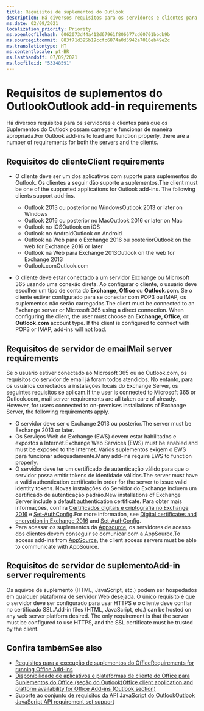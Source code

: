 ```yaml
---
title: Requisitos de suplementos do Outlook
description: Há diversos requisitos para os servidores e clientes para que os Suplementos do Outlook possam carregar e funcionar de maneira apropriada.
ms.date: 02/09/2021
localization_priority: Priority
ms.openlocfilehash: 6062073d44a412d67961f806677cd60701bbdb9b
ms.sourcegitcommit: 883f71d395b19ccfc6874a0d5942a7016eb49e2c
ms.translationtype: HT
ms.contentlocale: pt-BR
ms.lasthandoff: 07/09/2021
ms.locfileid: "53348591"
---
```

# <a name="outlook-add-in-requirements"></a><span data-ttu-id="6d2e8-103">Requisitos de suplementos do Outlook</span><span class="sxs-lookup"><span data-stu-id="6d2e8-103">Outlook add-in requirements</span></span>

<span data-ttu-id="6d2e8-104">Há diversos requisitos para os servidores e clientes para que os Suplementos do Outlook possam carregar e funcionar de maneira apropriada.</span><span class="sxs-lookup"><span data-stu-id="6d2e8-104">For Outlook add-ins to load and function properly, there are a number of requirements for both the servers and the clients.</span></span>

## <a name="client-requirements"></a><span data-ttu-id="6d2e8-105">Requisitos do cliente</span><span class="sxs-lookup"><span data-stu-id="6d2e8-105">Client requirements</span></span>

- <span data-ttu-id="6d2e8-106">O cliente deve ser um dos aplicativos com suporte para suplementos do Outlook. Os clientes a seguir dão suporte a suplementos.</span><span class="sxs-lookup"><span data-stu-id="6d2e8-106">The client must be one of the supported applications for Outlook add-ins. The following clients support add-ins.</span></span>

  - <span data-ttu-id="6d2e8-107">Outlook 2013 ou posterior no Windows</span><span class="sxs-lookup"><span data-stu-id="6d2e8-107">Outlook 2013 or later on Windows</span></span>
  - <span data-ttu-id="6d2e8-108">Outlook 2016 ou posterior no Mac</span><span class="sxs-lookup"><span data-stu-id="6d2e8-108">Outlook 2016 or later on Mac</span></span>
  - <span data-ttu-id="6d2e8-109">Outlook no iOS</span><span class="sxs-lookup"><span data-stu-id="6d2e8-109">Outlook on iOS</span></span>
  - <span data-ttu-id="6d2e8-110">Outlook no Android</span><span class="sxs-lookup"><span data-stu-id="6d2e8-110">Outlook on Android</span></span>
  - <span data-ttu-id="6d2e8-111">Outlook na Web para o Exchange 2016 ou posterior</span><span class="sxs-lookup"><span data-stu-id="6d2e8-111">Outlook on the web for Exchange 2016 or later</span></span>
  - <span data-ttu-id="6d2e8-112">Outlook na Web para Exchange 2013</span><span class="sxs-lookup"><span data-stu-id="6d2e8-112">Outlook on the web for Exchange 2013</span></span>
  - <span data-ttu-id="6d2e8-113">Outlook.com</span><span class="sxs-lookup"><span data-stu-id="6d2e8-113">Outlook.com</span></span>

- <span data-ttu-id="6d2e8-p101">O cliente deve estar conectado a um servidor Exchange ou Microsoft 365 usando uma conexão direta. Ao configurar o cliente, o usuário deve escolher um tipo de conta do **Exchange**, **Office** ou **Outlook.com**. Se o cliente estiver configurado para se conectar com POP3 ou IMAP, os suplementos não serão carregados.</span><span class="sxs-lookup"><span data-stu-id="6d2e8-p101">The client must be connected to an Exchange server or Microsoft 365 using a direct connection. When configuring the client, the user must choose an **Exchange**, **Office**, or **Outlook.com** account type. If the client is configured to connect with POP3 or IMAP, add-ins will not load.</span></span>

## <a name="mail-server-requirements"></a><span data-ttu-id="6d2e8-117">Requisitos de servidor de email</span><span class="sxs-lookup"><span data-stu-id="6d2e8-117">Mail server requirements</span></span>

<span data-ttu-id="6d2e8-p102">Se o usuário estiver conectado ao Microsoft 365 ou ao Outlook.com, os requisitos do servidor de email já foram todos atendidos. No entanto, para os usuários conectados a instalações locais do Exchange Server, os seguintes requisitos se aplicam.</span><span class="sxs-lookup"><span data-stu-id="6d2e8-p102">If the user is connected to Microsoft 365 or Outlook.com, mail server requirements are all taken care of already. However, for users connected to on-premises installations of Exchange Server, the following requirements apply.</span></span>

- <span data-ttu-id="6d2e8-120">O servidor deve ser o Exchange 2013 ou posterior.</span><span class="sxs-lookup"><span data-stu-id="6d2e8-120">The server must be Exchange 2013 or later.</span></span>
- <span data-ttu-id="6d2e8-121">Os Serviços Web do Exchange (EWS) devem estar habilitados e expostos à Internet.</span><span class="sxs-lookup"><span data-stu-id="6d2e8-121">Exchange Web Services (EWS) must be enabled and must be exposed to the Internet.</span></span> <span data-ttu-id="6d2e8-122">Vários suplementos exigem o EWS para funcionar adequadamente.</span><span class="sxs-lookup"><span data-stu-id="6d2e8-122">Many add-ins require EWS to function properly.</span></span>
- <span data-ttu-id="6d2e8-123">O servidor deve ter um certificado de autenticação válido para que o servidor possa emitir tokens de identidade válidos.</span><span class="sxs-lookup"><span data-stu-id="6d2e8-123">The server must have a valid authentication certificate in order for the server to issue valid identity tokens.</span></span> <span data-ttu-id="6d2e8-124">Novas instalações do Servidor do Exchange incluem um certificado de autenticação padrão.</span><span class="sxs-lookup"><span data-stu-id="6d2e8-124">New installations of Exchange Server include a default authentication certificate.</span></span> <span data-ttu-id="6d2e8-125">Para obter mais informações, confira [Certificados digitais e criptografia no Exchange 2016](/Exchange/architecture/client-access/certificates) e [Set-AuthConfig](/powershell/module/exchange/organization/Set-AuthConfig).</span><span class="sxs-lookup"><span data-stu-id="6d2e8-125">For more information, see [Digital certificates and encryption in Exchange 2016](/Exchange/architecture/client-access/certificates) and [Set-AuthConfig](/powershell/module/exchange/organization/Set-AuthConfig).</span></span>
- <span data-ttu-id="6d2e8-126">Para acessar os suplementos da [Appsource](https://appsource.microsoft.com/marketplace/apps?product=office&page=1&src=office&corrid=a35323d5-0e3d-4cc0-ba44-57537d74aae8&omexanonuid=581941df-1c6f-4eda-89e7-651af8aeaeb2), os servidores de acesso dos clientes devem conseguir se comunicar com a AppSource.</span><span class="sxs-lookup"><span data-stu-id="6d2e8-126">To access add-ins from [AppSource](https://appsource.microsoft.com/marketplace/apps?product=office&page=1&src=office&corrid=a35323d5-0e3d-4cc0-ba44-57537d74aae8&omexanonuid=581941df-1c6f-4eda-89e7-651af8aeaeb2), the client access servers must be able to communicate with AppSource.</span></span>

## <a name="add-in-server-requirements"></a><span data-ttu-id="6d2e8-127">Requisitos de servidor de suplemento</span><span class="sxs-lookup"><span data-stu-id="6d2e8-127">Add-in server requirements</span></span>

<span data-ttu-id="6d2e8-p105">Os aquivos de suplemento (HTML, JavaScript, etc.) podem ser hospedados em qualquer plataforma de servidor Web desejada. O único requisito é que o servidor deve ser configurado para usar HTTPS e o cliente deve confiar no certificado SSL.</span><span class="sxs-lookup"><span data-stu-id="6d2e8-p105">Add-in files (HTML, JavaScript, etc.) can be hosted on any web server platform desired. The only requirement is that the server must be configured to use HTTPS, and the SSL certificate must be trusted by the client.</span></span>

## <a name="see-also"></a><span data-ttu-id="6d2e8-130">Confira também</span><span class="sxs-lookup"><span data-stu-id="6d2e8-130">See also</span></span>

- [<span data-ttu-id="6d2e8-131">Requisitos para a execução de suplementos do Office</span><span class="sxs-lookup"><span data-stu-id="6d2e8-131">Requirements for running Office Add-ins</span></span>](../concepts/requirements-for-running-office-add-ins.md)
- [<span data-ttu-id="6d2e8-132">Disponibilidade de aplicativos e plataformas de cliente do Office para Suplementos do Office (seção do Outlook)</span><span class="sxs-lookup"><span data-stu-id="6d2e8-132">Office client application and platform availability for Office Add-ins (Outlook section)</span></span>](../overview/office-add-in-availability.md#outlook)
- [<span data-ttu-id="6d2e8-133">Suporte ao conjunto de requisitos da API JavaScript do Outlook</span><span class="sxs-lookup"><span data-stu-id="6d2e8-133">Outlook JavaScript API requirement set support</span></span>](../reference/requirement-sets/outlook-api-requirement-sets.md#requirement-sets-supported-by-exchange-servers-and-outlook-clients)
